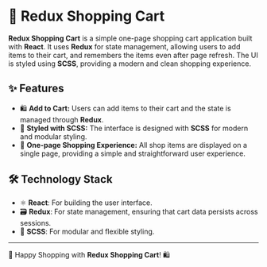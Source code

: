 # 🛒 Redux Shopping Cart

**Redux Shopping Cart** is a simple one-page shopping cart application built with **React**. It uses **Redux** for state management, allowing users to add items to their cart, and remembers the items even after page refresh. The UI is styled using **SCSS**, providing a modern and clean shopping experience.

## ✨ Features
- 🛍️ **Add to Cart:** Users can add items to their cart and the state is managed through **Redux**.
- 🎨 **Styled with SCSS:** The interface is designed with **SCSS** for modern and modular styling.
- 🏬 **One-page Shopping Experience:** All shop items are displayed on a single page, providing a simple and straightforward user experience.

## 🛠️ Technology Stack
- ⚛️ **React**: For building the user interface.
- 🗃️ **Redux**: For state management, ensuring that cart data persists across sessions.
- 🎨 **SCSS**: For modular and flexible styling.

---

🛒 Happy Shopping with **Redux Shopping Cart**! 🛍️
